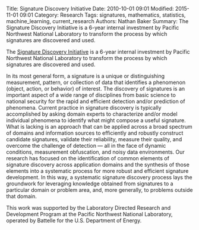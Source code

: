 Title: Signature Discovery Initiative
Date: 2010-10-01 09:01
Modified: 2015-11-01 09:01
Category: Research
Tags: signatures, mathematics, statistics, machine_learning, current_research
Authors: Nathan Baker
Summary: The Signature Discovery Initiative is a 6-year internal investment by Pacific Northwest National Laboratory to transform the process by which signatures are discovered and used.

The [Signature Discovery Initiative](http://signatures.pnnl.gov) is a 6-year internal investment by Pacific Northwest National Laboratory to transform the process by which signatures are discovered and used.

In its most general form, a signature is a unique or distinguishing measurement, pattern, or collection of data that identifies a phenomenon (object, action, or behavior) of interest. The discovery of signatures is an important aspect of a wide range of disciplines from basic science to national security for the rapid and efficient detection and/or prediction of phenomena. Current practice in signature discovery is typically accomplished by asking domain experts to characterize and/or model individual phenomena to identify what might compose a useful signature. What is lacking is an approach that can be applied across a broad spectrum of domains and information sources to efficiently and robustly construct candidate signatures, validate their reliability, measure their quality, and overcome the challenge of detection — all in the face of dynamic conditions, measurement obfuscation, and noisy data environments. Our research has focused on the identification of common elements of signature discovery across application domains and the synthesis of those elements into a systematic process for more robust and efficient signature development. In this way, a systematic signature discovery process lays the groundwork for leveraging knowledge obtained from signatures to a particular domain or problem area, and, more generally, to problems outside that domain.

This work was supported by the Laboratory Directed Research and Development Program at the Pacific Northwest National Laboratory, operated by Battelle for the U.S. Department of Energy.
